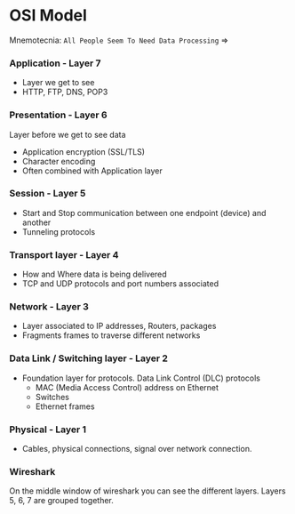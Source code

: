 # OSI Model

Mnemotecnia: `All People Seem To Need Data Processing` => 

### Application - Layer 7
- Layer we get to see
- HTTP, FTP, DNS, POP3

### Presentation - Layer 6
Layer before we get to see data

- Application encryption (SSL/TLS)
- Character encoding
- Often combined with Application layer

### Session - Layer 5
- Start and Stop communication between one endpoint (device) and another
- Tunneling protocols

### Transport layer - Layer 4
- How and Where data is being delivered
- TCP and UDP protocols and port numbers associated

### Network - Layer 3
- Layer associated to IP addresses, Routers, packages
- Fragments frames to traverse different networks

### Data Link / Switching layer - Layer 2
- Foundation layer for protocols. Data Link Control (DLC) protocols
    - MAC (Media Access Control) address on Ethernet
    - Switches
    - Ethernet frames

### Physical - Layer 1
- Cables, physical connections, signal over network connection.

### Wireshark
On the middle window of wireshark you can see the different layers. Layers 5, 6, 7 are grouped together.